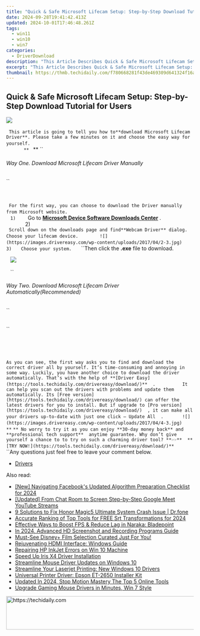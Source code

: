 ```yaml
---
title: "Quick & Safe Microsoft Lifecam Setup: Step-by-Step Download Tutorial for Users"
date: 2024-09-28T19:41:42.413Z
updated: 2024-10-01T17:46:48.261Z
tags:
  - win11
  - win10
  - win7
categories:
  - DriverDownload
description: "This Article Describes Quick & Safe Microsoft Lifecam Setup: Step-by-Step Download Tutorial for Users"
excerpt: "This Article Describes Quick & Safe Microsoft Lifecam Setup: Step-by-Step Download Tutorial for Users"
thumbnail: https://thmb.techidaily.com/f780668281f43de469309d641324f16afda3a68eb738e8c283227d7e47f57830.jpg
---
```


## Quick & Safe Microsoft Lifecam Setup: Step-by-Step Download Tutorial for Users

![](https://images.drivereasy.com/wp-content/uploads/2017/04/1-4.png)   
`` `` ``   
`` `` ``   
`` `` ``This article is going to tell you how to**download Microsoft Lifecam Driver**. Please take a few minutes on it and choose the easy way for yourself.  
`` `` ``   
`` `` ``    
**`` `` ``** `` 

###### Way One. Download Microsoft Lifecam Driver Manually

`` 

###### 

``   
`` `` ``   
`` `` ``For the first way, you can choose to download the Driver manually from Microsoft website.  
`` `` ``   
`` `` ``1)  
`` `` ``Go to [**Microsoft Device Software Downloads Center**](https://www.microsoft.com/accessories/en-us/downloads) .  
`` `` ``   
`` `` ``2)  
`` `` ``Scroll down on the downloads page and find**Webcam Driver** dialog.  
`` ``Choose your lifecam device.  
`` ``   
`` `` ![](https://images.drivereasy.com/wp-content/uploads/2017/04/2-3.jpg)   
`` ``   
`` ``3)  
`` ``Choose your system.  
`` ``Then click the **.exe** file to download.  
  
`` `` ![](https://images.drivereasy.com/wp-content/uploads/2017/04/3-2.jpg)   
`` ``   
`` `` `` 

######  Way Two. Download Microsoft Lifecam Driver Automatically(Recommended)

`` 

###### 

`` 

######   
`` ``   
`` `` 

``As you can see, the first way asks you to find and download the correct driver all by yourself. It’s time-consuming and annoying in some way. Luckily, you have another choice to download the driver automatically. That’s with the help of **[Driver Easy](https://tools.techidaily.com/drivereasy/download/)**  .   
`` ``   
`` ``  It can help you scan out the drivers with problems and update them automatically. Its [Free version](https://tools.techidaily.com/drivereasy/download/) can offer the latest drivers for you to install. But if upgrade to [Pro version](https://tools.techidaily.com/drivereasy/download/)  , it can make all your drivers up-to-date with just one click — Update All  .  
`` ``   
`` `` ![](https://images.drivereasy.com/wp-content/uploads/2017/04/4-3.jpg)   
`` ``    
**`` ``** No worry to try it as you can enjoy **30-day money back** and **professional tech support**  anytime guarantee. Why don’t give yourself a chance to to try on such a charming driver tool? **☞☞**  **[TRY NOW!](https://tools.techidaily.com/drivereasy/download/)**   
`` ``   
`` ``Any questions just feel free to leave your comment below. 
* [Drivers](https://tools.techidaily.com/drivereasy/download/)

<ins class="adsbygoogle"
     style="display:block"
     data-ad-format="autorelaxed"
     data-ad-client="ca-pub-7571918770474297"
     data-ad-slot="1223367746"></ins>

<ins class="adsbygoogle"
     style="display:block"
     data-ad-client="ca-pub-7571918770474297"
     data-ad-slot="8358498916"
     data-ad-format="auto"
     data-full-width-responsive="true"></ins>

<span class="atpl-alsoreadstyle">Also read:</span>
<div><ul>
<li><a href="https://facebook-clips.techidaily.com/new-navigating-facebooks-updated-algorithm-preparation-checklist-for-2024/"><u>[New] Navigating Facebook's Updated Algorithm Preparation Checklist for 2024</u></a></li>
<li><a href="https://facebook-video-share.techidaily.com/updated-from-chat-room-to-screen-step-by-step-google-meet-youtube-streams/"><u>[Updated] From Chat Room to Screen Step-by-Step Google Meet YouTube Streams</u></a></li>
<li><a href="https://howto.techidaily.com/9-solutions-to-fix-honor-magic5-ultimate-system-crash-issue-drfone-by-drfone-fix-android-problems-fix-android-problems/"><u>9 Solutions to Fix Honor Magic5 Ultimate System Crash Issue | Dr.fone</u></a></li>
<li><a href="https://extra-information.techidaily.com/accurate-ranking-of-top-tools-for-free-srt-transformations-for-2024/"><u>Accurate Ranking of Top Tools for FREE Srt Transformations for 2024</u></a></li>
<li><a href="https://win-answers.techidaily.com/effective-ways-to-boost-fps-and-reduce-lag-in-naraka-bladepoint/"><u>Effective Ways to Boost FPS & Reduce Lag in Naraka: Bladepoint</u></a></li>
<li><a href="https://screen-capture.techidaily.com/in-2024-advanced-hd-screenshot-and-recording-programs-guide/"><u>In 2024, Advanced HD Screenshot and Recording Programs Guide</u></a></li>
<li><a href="https://techtrends.techidaily.com/must-see-disneyplus-film-selection-curated-just-for-you/"><u>Must-See Disney+ Film Selection Curated Just For You!</u></a></li>
<li><a href="https://driver-install.techidaily.com/rejuvenating-hdmi-interface-windows-guide/"><u>Rejuvenating HDMI Interface: Windows Guide</u></a></li>
<li><a href="https://driver-install.techidaily.com/repairing-hp-inkjet-errors-on-win-10-machine/"><u>Repairing HP InkJet Errors on Win 10 Machine</u></a></li>
<li><a href="https://driver-install.techidaily.com/speed-up-iris-x4-driver-installation/"><u>Speed Up Iris X4 Driver Installation</u></a></li>
<li><a href="https://driver-install.techidaily.com/streamline-mouse-driver-updates-on-windows-10/"><u>Streamline Mouse Driver Updates on Windows 10</u></a></li>
<li><a href="https://driver-install.techidaily.com/streamline-your-laserjet-printing-new-windows-10-drivers/"><u>Streamline Your Laserjet Printing: New Windows 10 Drivers</u></a></li>
<li><a href="https://driver-install.techidaily.com/universal-printer-driver-epson-et-2650-installer-kit/"><u>Universal Printer Driver: Epson ET-2650 Installer Kit</u></a></li>
<li><a href="https://ai-video-tools.techidaily.com/updated-in-2024-stop-motion-mastery-the-top-5-online-tools/"><u>Updated In 2024, Stop Motion Mastery The Top 5 Online Tools</u></a></li>
<li><a href="https://driver-install.techidaily.com/upgrade-gaming-mouse-drivers-in-minutes-win-7-style/"><u>Upgrade Gaming Mouse Drivers in Minutes, Win 7 Style</u></a></li>
</ul></div>

<!-- affiliate ads begin -->
<a href="https://ursime.pxf.io/c/5597632/2136536/16384" target="_top" id="2136536">
  <img src="//a.impactradius-go.com/display-ad/16384-2136536" border="0" alt="https://techidaily.com" width="728" height="90"/>
</a>
<img height="0" width="0" src="https://ursime.pxf.io/i/5597632/2136536/16384" style="position:absolute;visibility:hidden;" border="0" />
<!-- affiliate ads end -->


